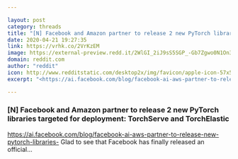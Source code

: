 ```yaml
---

layout: post
category: threads
title: "[N] Facebook and Amazon partner to release 2 new PyTorch libraries targeted for deployment: TorchServe and TorchElastic"
date: 2020-04-21 19:27:35
link: https://vrhk.co/2VrKzEM
image: https://external-preview.redd.it/2WlGI_2iJ9sS5SGP_-Gb7Zgwo0N1On3Lj2x9txkySLA.jpg?width=824&height=431.413612565&auto=webp&crop=824:431.413612565,smart&s=9f13fd5551c899c8e4d0f88f6de144e0d2390436
domain: reddit.com
author: "reddit"
icon: http://www.redditstatic.com/desktop2x/img/favicon/apple-icon-57x57.png
excerpt: "<https://ai.facebook.com/blog/facebook-ai-aws-partner-to-release-new-pytorch-libraries-> Glad to see that Facebook has finally released an official..."

---
```


### [N] Facebook and Amazon partner to release 2 new PyTorch libraries targeted for deployment: TorchServe and TorchElastic

<https://ai.facebook.com/blog/facebook-ai-aws-partner-to-release-new-pytorch-libraries-> Glad to see that Facebook has finally released an official...